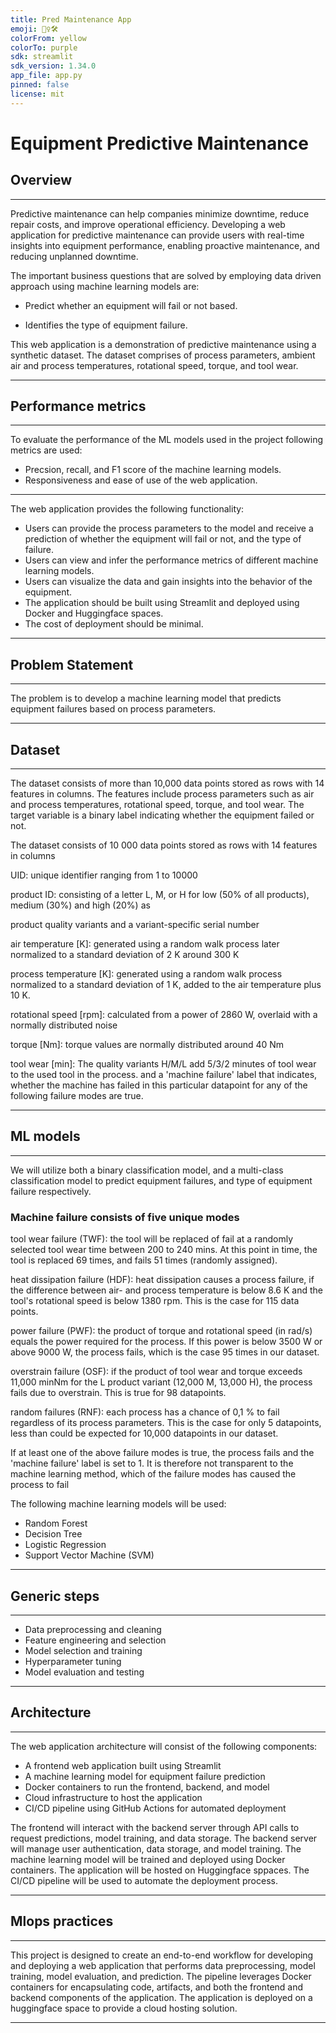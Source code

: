 ```yaml
---
title: Pred Maintenance App
emoji: 👷‍♀️🛠️
colorFrom: yellow
colorTo: purple
sdk: streamlit
sdk_version: 1.34.0
app_file: app.py
pinned: false
license: mit
---
```


# Equipment Predictive Maintenance

## Overview

---

Predictive maintenance can help companies minimize downtime, reduce repair costs, and improve operational efficiency. Developing a web application for predictive maintenance can provide users with real-time insights into equipment performance, enabling proactive maintenance, and reducing unplanned downtime.

The important business questions that are solved by employing data driven approach using machine learning models are:

- Predict whether an equipment will fail or not based.

- Identifies the type of equipment failure.

This web application is a demonstration of predictive maintenance using a synthetic dataset.  The dataset comprises of process parameters, ambient air and process temperatures, rotational speed, torque, and tool wear. 

---

## Performance metrics

---

To evaluate the performance of the ML models used in the project following metrics are used:

- Precsion, recall, and F1 score of the machine learning models.
- Responsiveness and ease of use of the web application.

---

The web application provides the following functionality:

- Users can provide the process parameters to the model and receive a prediction of whether the equipment will fail or not, and the type of failure.
- Users can view and infer the performance metrics of different machine learning models.
- Users can visualize the data and gain insights into the behavior of the equipment.
- The application should be built using Streamlit and deployed using Docker and Huggingface spaces.
- The cost of deployment should be minimal.

---

## Problem Statement

---

The problem is to develop a machine learning model that predicts equipment failures based on process parameters.

---
## Dataset
---

The dataset consists of more than 10,000 data points stored as rows with 14 features in columns. The features include process parameters such as air and process temperatures, rotational speed, torque, and tool wear. The target variable is a binary label indicating whether the equipment failed or not.

The dataset consists of 10 000 data points stored as rows with 14 features in columns

UID: unique identifier ranging from 1 to 10000

product ID: consisting of a letter L, M, or H for low (50% of all products), medium (30%) and high (20%) as

product quality variants and a variant-specific serial number

air temperature [K]: generated using a random walk process later normalized to a standard deviation of 2 K around 300 K

process temperature [K]: generated using a random walk process normalized to a standard deviation of 1 K, added to the air temperature plus 10 K.

rotational speed [rpm]: calculated from a power of 2860 W, overlaid with a normally distributed noise

torque [Nm]: torque values are normally distributed around 40 Nm

tool wear [min]: The quality variants H/M/L add 5/3/2 minutes of tool wear to the used tool in the process. and a 'machine failure' label that indicates, whether the machine has failed in this particular datapoint for any of the following failure modes are true.


---
## ML models
---
We will utilize both a binary classification model, and a multi-class classification model to predict equipment failures, and type of equipment failure respectively. 

### Machine failure consists of five unique modes
tool wear failure (TWF): the tool will be replaced of fail at a randomly selected tool wear time between 200 to 240 mins. At this point in time, the tool is replaced 69 times, and fails 51 times (randomly assigned).

heat dissipation failure (HDF): heat dissipation causes a process failure, if the difference between air- and process temperature is below 8.6 K and the tool's rotational speed is below 1380 rpm. This is the case for 115 data points.

power failure (PWF): the product of torque and rotational speed (in rad/s) equals the power required for the process. If this power is below 3500 W or above 9000 W, the process fails, which is the case 95 times in our dataset.

overstrain failure (OSF): if the product of tool wear and torque exceeds 11,000 minNm for the L product variant (12,000 M, 13,000 H), the process fails due to overstrain. This is true for 98 datapoints.

random failures (RNF): each process has a chance of 0,1 % to fail regardless of its process parameters. This is the case for only 5 datapoints, less than could be expected for 10,000 datapoints in our dataset.

If at least one of the above failure modes is true, the process fails and the 'machine failure' label is set to 1. It is therefore not transparent to the machine learning method, which of the failure modes has caused the process to fail

The following machine learning models will be used:

- Random Forest
- Decision Tree
- Logistic Regression
- Support Vector Machine (SVM)
---
## Generic steps
---
- Data preprocessing and cleaning
- Feature engineering and selection
- Model selection and training
- Hyperparameter tuning
- Model evaluation and testing
---
## Architecture
---
The web application architecture will consist of the following components:

- A frontend web application built using Streamlit
- A machine learning model for equipment failure prediction
- Docker containers to run the frontend, backend, and model
- Cloud infrastructure to host the application
- CI/CD pipeline using GitHub Actions for automated deployment

The frontend will interact with the backend server through API calls to request predictions, model training, and data storage. The backend server will manage user authentication, data storage, and model training. The machine learning model will be trained and deployed using Docker containers. The application will be hosted on Huggingface sppaces. The CI/CD pipeline will be used to automate the deployment process.

---

## Mlops practices

---

This project is designed to create an end-to-end workflow for developing and deploying a web application that performs data preprocessing, model training, model evaluation, and prediction. The pipeline leverages Docker containers for encapsulating code, artifacts, and both the frontend and backend components of the application. The application is deployed on a huggingface space to provide a cloud hosting solution.

---
